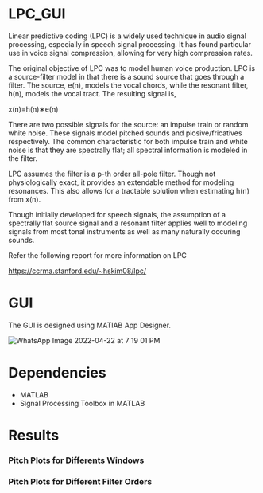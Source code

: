 # LPC_GUI

Linear predictive coding (LPC) is a widely used technique in audio signal processing, especially in speech signal processing. It has found particular use in voice signal compression, allowing for very high compression rates.

The original objective of LPC was to model human voice production. LPC is a source-filter model in that there is a sound source that goes through a filter. The source, e(n), models the vocal chords, while the resonant filter, h(n), models the vocal tract. The resulting signal is,

x(n)=h(n)∗e(n)

There are two possible signals for the source: an impulse train or random white noise. These signals model pitched sounds and plosive/fricatives respectively. The common characteristic for both impulse train and white noise is that they are spectrally flat; all spectral information is modeled in the filter. 

LPC assumes the filter is a p-th order all-pole filter. Though not physiologically exact, it provides an extendable method for modeling resonances. This also allows for a tractable solution when estimating h(n) from x(n).

Though initially developed for speech signals, the assumption of a spectrally flat source signal and a resonant filter applies well to modeling signals from most tonal instruments as well as many naturally occuring sounds.

Refer the following report for more information on LPC

https://ccrma.stanford.edu/~hskim08/lpc/ 

# GUI

The GUI is designed using MATlAB App Designer.

![WhatsApp Image 2022-04-22 at 7 19 01 PM](https://user-images.githubusercontent.com/88196192/167246110-5b41b928-d8b1-405f-8050-48dee56405cd.jpeg)


# Dependencies
- MATLAB
- Signal Processing Toolbox in MATLAB


# Results

### Pitch Plots for Differents Windows

### Pitch Plots for Different Filter Orders
